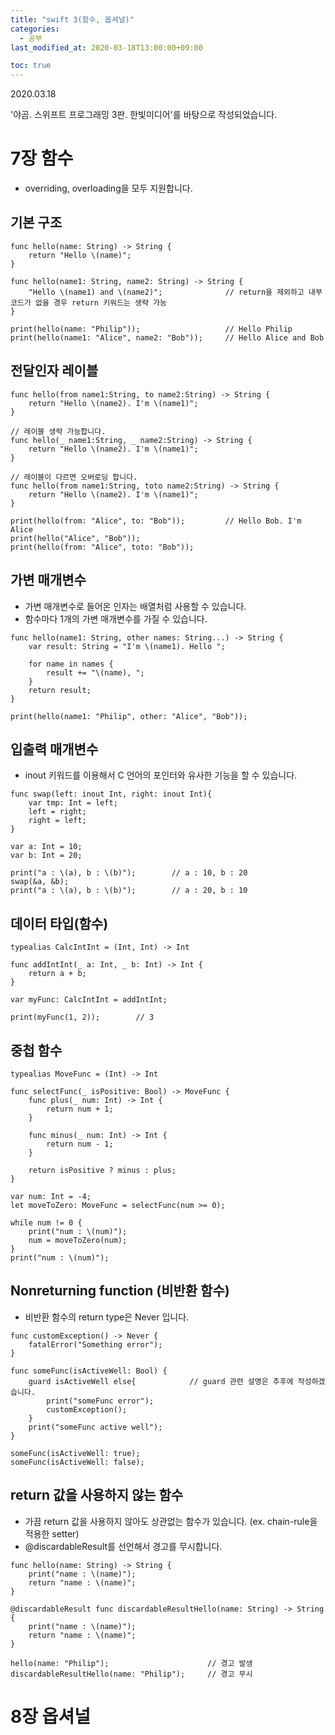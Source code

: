 ```yaml
---
title: "swift 3(함수, 옵셔널)"
categories: 
  - 공부
last_modified_at: 2020-03-18T13:00:00+09:00

toc: true 
---
```

2020.03.18

'야곰. 스위프트 프로그래밍 3판. 한빛미디어'를 바탕으로 작성되었습니다.

# 7장 함수
* overriding, overloading을 모두 지원합니다.

## 기본 구조
```
func hello(name: String) -> String {
    return "Hello \(name)";
}

func hello(name1: String, name2: String) -> String {
    "Hello \(name1) and \(name2)";              // return을 제외하고 내부코드가 없을 경우 return 키워드는 생략 가능
}

print(hello(name: "Philip"));                   // Hello Philip
print(hello(name1: "Alice", name2: "Bob"));     // Hello Alice and Bob

```

## 전달인자 레이블
```
func hello(from name1:String, to name2:String) -> String {
    return "Hello \(name2). I'm \(name1)";
}

// 레이블 생략 가능합니다.
func hello(_ name1:String, _ name2:String) -> String {
    return "Hello \(name2). I'm \(name1)";
}

// 레이블이 다르면 오버로딩 합니다.
func hello(from name1:String, toto name2:String) -> String {
    return "Hello \(name2). I'm \(name1)";
}

print(hello(from: "Alice", to: "Bob"));         // Hello Bob. I'm Alice
print(hello("Alice", "Bob"));
print(hello(from: "Alice", toto: "Bob")); 
```

## 가변 매개변수
* 가변 매개변수로 들어온 인자는 배열처럼 사용할 수 있습니다.
* 함수마다 1개의 가변 매개변수를 가질 수 있습니다.
```
func hello(name1: String, other names: String...) -> String {
    var result: String = "I'm \(name1). Hello ";

    for name in names {
        result += "\(name), ";
    }
    return result;
}

print(hello(name1: "Philip", other: "Alice", "Bob"));
```
## 입출력 매개변수
* inout 키워드를 이용해서 C 언어의 포인터와 유사한 기능을 할 수 있습니다.
```
func swap(left: inout Int, right: inout Int){
    var tmp: Int = left;
    left = right;
    right = left;
}

var a: Int = 10;
var b: Int = 20;

print("a : \(a), b : \(b)");        // a : 10, b : 20
swap(&a, &b);
print("a : \(a), b : \(b)");        // a : 20, b : 10
```

## 데이터 타입(함수)
```
typealias CalcIntInt = (Int, Int) -> Int

func addIntInt(_ a: Int, _ b: Int) -> Int {
    return a + b;
}

var myFunc: CalcIntInt = addIntInt;

print(myFunc(1, 2));        // 3
```

## 중첩 함수
```
typealias MoveFunc = (Int) -> Int

func selectFunc(_ isPositive: Bool) -> MoveFunc {
    func plus(_ num: Int) -> Int {
        return num + 1;
    }

    func minus(_ num: Int) -> Int {
        return num - 1;
    }

    return isPositive ? minus : plus;
}

var num: Int = -4;
let moveToZero: MoveFunc = selectFunc(num >= 0);

while num != 0 {
    print("num : \(num)");
    num = moveToZero(num);
}
print("num : \(num)");
```

## Nonreturning function (비반환 함수)
* 비반환 함수의 return type은 Never 입니다.
```
func customException() -> Never {
    fatalError("Something error");
}

func someFunc(isActiveWell: Bool) {
    guard isActiveWell else{            // guard 관련 설명은 추후에 작성하겠습니다.
        print("someFunc error");
        customException();
    }
    print("someFunc active well");
}

someFunc(isActiveWell: true);
someFunc(isActiveWell: false);
```

## return 값을 사용하지 않는 함수
* 가끔 return 값을 사용하지 않아도 상관없는 함수가 있습니다. (ex. chain-rule을 적용한 setter)
* @discardableResult를 선언해서 경고를 무시합니다.

```
func hello(name: String) -> String {
    print("name : \(name)");
    return "name : \(name)";
}

@discardableResult func discardableResultHello(name: String) -> String {
    print("name : \(name)");
    return "name : \(name)";
}

hello(name: "Philip");                      // 경고 발생
discardableResultHello(name: "Philip");     // 경고 무시
```

# 8장 옵셔널
